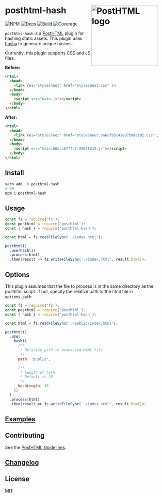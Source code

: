 # posthtml-hash <img align="right" width="220" height="200" title="PostHTML logo" src="http://posthtml.github.io/posthtml/logo.svg">

[![NPM][npm]][npm-url]
[![Deps][deps]][deps-url]
[![Build][build]][build-badge]
[![Coverage][codecov-shield]][codecov]

`posthtml-hash` is a [PostHTML](https://github.com/posthtml/posthtml) plugin for hashing static assets. This plugin uses [hasha](https://www.npmjs.com/package/hasha) to generate unique hashes.

Currently, this plugin supports CSS and JS files.

**Before:**

```html
<html>
  <head>
    <link rel="stylesheet" href="stylesheet.css" />
  </head>
  <body>
    <script src="main.js"></script>
  </body>
</html>
```

**After:**

```html
<html>
  <head>
    <link rel="stylesheet" href="stylesheet.9a6cf95c41e87b9dc102.css" />
  </head>
  <body>
    <script src="main.b0dcc67ffc1fd562f212.js"></script>
  </body>
</html>
```

## Install

```bash
yarn add -D posthtml-hash
# OR
npm i posthtml-hash
```

## Usage

```js
const fs = require('fs');
const posthtml = require('posthtml');
const { hash } = require('posthtml-hash');

const html = fs.readFileSync('./index.html');

posthtml()
  .use(hash())
  .process(html)
  .then(result => fs.writeFileSync('./index.html', result.html));
```

## Options

This plugin assumes that the file to process is in the same directory as the posthtml script. If not, specify the relative path to the html file in `options.path`:

```js
const fs = require('fs');
const posthtml = require('posthtml');
const { hash } = require('posthtml-hash');

const html = fs.readFileSync('./public/index.html');

posthtml()
  .use(
    hash({
      /**
       * Relative path to processed HTML file
       */
      path: 'public',

      /**
       * Length of hash
       * Default is 20
       */
      hashLength: 10
    })
  )
  .process(html)
  .then(result => fs.writeFileSync('./index.html', result.html));
```

## [Examples](examples)

## Contributing

See the [PostHTML Guidelines](https://github.com/posthtml/posthtml/tree/master/docs).

## [Changelog](CHANGELOG.md)

## License

[MIT](LICENSE)

[npm]: https://img.shields.io/npm/v/posthtml-hash.svg?color=blue
[npm-url]: https://npmjs.com/package/posthtml-hash
[deps]: https://david-dm.org/posthtml/posthtml-hash.svg
[deps-url]: https://david-dm.org/posthtml/posthtml-hash
[build]: https://travis-ci.com/posthtml/posthtml-hash.svg?branch=master
[build-badge]: https://travis-ci.com/posthtml/posthtml-hash
[codecov]: https://codecov.io/gh/posthtml/posthtml-hash
[codecov-shield]: https://img.shields.io/codecov/c/github/posthtml/posthtml-hash.svg
